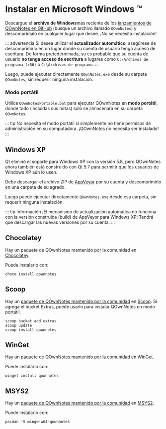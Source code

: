 # Instalar en Microsoft Windows ™

Descargue el **archivo de Windows**más reciente de los [lanzamientos de QOwnNotes en GitHub](https://github.com/pbek/QOwnNotes/releases) (busque un archivo llamado `QOwnNotes`) y descomprímalo en cualquier lugar que desee. ¡No se necesita instalación!

::: advertencia Si desea utilizar el **actualizador automático**, asegúrese de descomprimirlo en un lugar donde su cuenta de usuario tenga acceso de escritura. De forma pretederminada, su es probable que su cuenta de usuario **no tenga acceso de escritura** a lugares como `C:\Archivos de programa (x86)` o `C:\Archivos de programa`.
:::

Luego, puede ejecutar directamente `QOwnNotes.exe` desde su carpeta `QOwnNotes`, sin requerir ninguna instalación.

### Modo portátil

Utilice `QOwnNotesPortable.bat` para ejecutar QOwnNotes en **modo portátil**, donde todo (incluidas sus notas) solo se almacenará en su carpeta `QOwnNotes`.

::: tip
No necesita el modo portátil si simplemente no tiene permisos de administración en su computadora. ¡QOwnNotes no necesita ser instalado!
:::

## Windows XP

Qt eliminó el soporte para Windows XP con la versión 5.8, pero QOwnNotes ahora también está construido con Qt 5.7 para permitir que los usuarios de Windows XP aún lo usen.

Debe descargar el archivo ZIP de [AppVeyor](https://ci.appveyor.com/project/pbek/qownnotes/build/artifacts) por su cuenta y descomprimirlo en una carpeta de su agrado.

Luego puede ejecutar directamente `QOwnNotes.exe` desde esa carpeta, sin requerir ninguna instalación.

::: tip
Información
¡El mecanismo de actualización automática no funciona con la versión construida (build) de AppVeyor para Windows XP!
Tendrá que descargar las nuevas versiones por su cuenta.
:::

## Chocolatey

Hay un paquete de QOwnNotes mantenido por la comunidad en [Chocolatey](https://chocolatey.org/packages/qownnotes/).

Puede instalarlo con:

```shell
choco install qownnotes
```

## Scoop

Hay un [paquete de QOwnNotes mantenido por la comunidad](https://github.com/ScoopInstaller/Extras/blob/master/bucket/qownnotes.json) en [Scoop](https://scoop.sh/). Si agrega el bucket Extras, puede usarlo para instalar QOwnNotes en modo portátil.

```shell
scoop bucket add extras
scoop update
scoop install qownnotes
```

## WinGet

Hay un [paquete de QOwnNotes mantenido por la comunidad](https://github.com/microsoft/winget-pkgs/tree/master/manifests/p/pbek/QOwnNotes) en [WinGet](https://github.com/microsoft/winget-cli).

Puede instalarlo con:

```shell
winget install qownnotes
```

## MSYS2

Hay un [paquete de QOwnNotes mantenido por la comunidad](https://packages.msys2.org/base/mingw-w64-qownnotes) en [MSYS2](hhttps://www.msys2.org/).

Puede instalarlo con:

```shell
pacman -S mingw-w64-qownnotes
```
